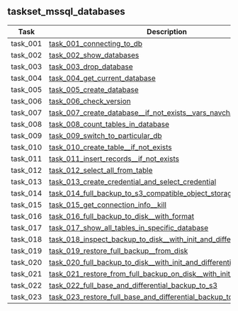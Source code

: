 ## taskset_mssql_databases

| Task     | Description                                                                                                                                                            |
|----------|------------------------------------------------------------------------------------------------------------------------------------------------------------------------|
| task_001 | [task_001_connecting_to_db](taskset_mssql_databases/task_001_connecting_to_db)                                                                                         |
| task_002 | [task_002_show_databases](taskset_mssql_databases/task_002_show_databases)                                                                                             |
| task_003 | [task_003_drop_database](taskset_mssql_databases/task_003_drop_database)                                                                                               |
| task_004 | [task_004_get_current_database](taskset_mssql_databases/task_004_get_current_database)                                                                                 |
| task_005 | [task_005_create_database](taskset_mssql_databases/task_005_create_database)                                                                                           |
| task_006 | [task_006_check_version](taskset_mssql_databases/task_006_check_version)                                                                                               |
| task_007 | [task_007_create_database__if_not_exists__vars_navchar](taskset_mssql_databases/task_007_create_database__if_not_exists__vars_navchar)                                 |
| task_008 | [task_008_count_tables_in_database](taskset_mssql_databases/task_008_count_tables_in_database)                                                                         |
| task_009 | [task_009_switch_to_particular_db](taskset_mssql_databases/task_009_switch_to_particular_db)                                                                           |
| task_010 | [task_010_create_table__if_not_exists](taskset_mssql_databases/task_010_create_table__if_not_exists)                                                                   |
| task_011 | [task_011_insert_records__if_not_exists](taskset_mssql_databases/task_011_insert_records__if_not_exists)                                                               |
| task_012 | [task_012_select_all_from_table](taskset_mssql_databases/task_012_select_all_from_table)                                                                               |
| task_013 | [task_013_create_credential_and_select_credential](taskset_mssql_databases/task_013_create_credential_and_select_credential)                                           |
| task_014 | [task_014_full_backup_to_s3_compatible_object_storage__with_format](taskset_mssql_databases/task_014_full_backup_to_s3_compatible_object_storage__with_format)         |
| task_015 | [task_015_get_connection_info__kill](taskset_mssql_databases/task_015_get_connection_info__kill)                                                                       |
| task_016 | [task_016_full_backup_to_disk__with_format](taskset_mssql_databases/task_016_full_backup_to_disk__with_format)                                                         |
| task_017 | [task_017_show_all_tables_in_specific_database](taskset_mssql_databases/task_017_show_all_tables_in_specific_database)                                                 |
| task_018 | [task_018_inspect_backup_to_disk__with_init_and_differential](taskset_mssql_databases/task_018_inspect_backup_to_disk__with_init_and_differential)                     |
| task_019 | [task_019_restore_full_backup__from_disk](taskset_mssql_databases/task_019_restore_full_backup__from_disk)                                                             |
| task_020 | [task_020_full_backup_to_disk__with_init_and_differential](taskset_mssql_databases/task_020_full_backup_to_disk__with_init_and_differential)                           |
| task_021 | [task_021_restore_from_full_backup_on_disk__with_init_and_differential](taskset_mssql_databases/task_021_restore_from_full_backup_on_disk__with_init_and_differential) |
| task_022 | [task_022_full_base_and_differential_backup_to_s3](taskset_mssql_databases/task_022_full_base_and_differential_backup_to_s3)                                           |
| task_023 | [task_023_restore_full_base_and_differential_backup_to_s3](taskset_mssql_databases/task_023_restore_full_base_and_differential_backup_to_s3)                           |

